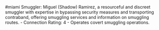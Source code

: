 #miami 
Smuggler: Miguel (Shadow) Ramirez, a resourceful and discreet smuggler with expertise in bypassing security measures and transporting contraband, offering smuggling services and information on smuggling routes. - Connection Rating: 4 - Operates covert smuggling operations.